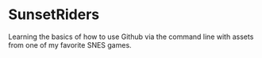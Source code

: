 SunsetRiders
============

Learning the basics of how to use Github via the command line with assets from one of my favorite SNES games.
